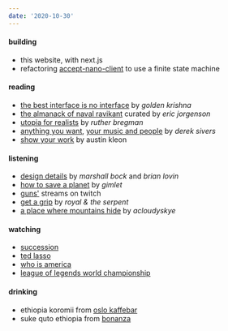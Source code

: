 ```yaml
---
date: '2020-10-30'
---
```


#### building

- this website, with next.js
- refactoring [accept-nano-client](https://github.com/accept-nano/accept-nano-client) to use a finite state machine

#### reading

- [the best interface is no interface](/book/the-best-interface-is-no-interface) by _golden krishna_
- [the almanack of naval ravikant](https://www.navalmanack.com) curated by _eric jorgenson_
- [utopia for realists](https://www.amazon.com/Utopia-Realists-Build-Ideal-World/dp/0316471895) by _ruther bregman_
- [anything you want](/books/anything-you-want), [your music and people](/books/your-music-and-people) by _derek sivers_
- [show your work](/book/show-your-work) by austin kleon

#### listening

- [design details](https://designdetails.fm) by _marshall bock_ and _brian lovin_
- [how to save a planet](https://gimletmedia.com/shows/howtosaveaplanet) by _gimlet_
- [guns'](https://gunselsenol.com) streams on twitch
- [get a grip](https://open.spotify.com/album/2Yn5QhZEEoDl1MDMVjY3Ao?si=4_7i0rFNQ22e4lWdazpbGw) by _royal & the serpent_
- [a place where mountains hide](https://open.spotify.com/album/4FtRk0jGnszvH7Dm8iJ4LG?si=xRc7g-XpSE6ddvBgJ8REzg) by _acloudyskye_

#### watching

- [succession](https://www.imdb.com/title/tt7660850)
- [ted lasso](https://www.imdb.com/title/tt10986410)
- [who is america](https://www.imdb.com/title/tt8679236)
- [league of legends world championship](https://lolesports.com)

#### drinking

- ethiopia koromii from [oslo kaffebar](/notes/coffee-bean-package-perfect)
- suke quto ethiopia from [bonanza](/notes/coffee-bean-package-not-perfect)
